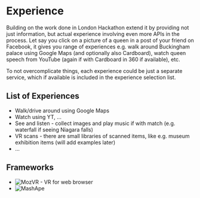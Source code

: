 # Experience

Building on the work done in London Hackathon extend it by providing not just information, but actual experience involving even more APIs in the process. Let say you click on a picture of a queen in a post of your friend on Facebook, it gives you range of experiences e.g. walk around Buckingham palace using Google Maps (and optionally also Cardboard), watch queen speech from YouTube (again if with Cardboard in 360 if available), etc.

To not overcomplicate things, each experience could be just a separate service, which if available is included in the experience selection list.

## List of Experiences

* Walk/drive around using Google Maps
* Watch using YT, ...
* See and listen - collect images and play music if with match (e.g. waterfall if seeing Niagara falls)
* VR scans - there are small libraries of scanned items, like e.g. museum exhibition items (will add examples later)
* ...

## Frameworks

* ![MozVR - VR for web browser](http://mozvr.com/)
* ![MashApe](https://market.mashape.com/)